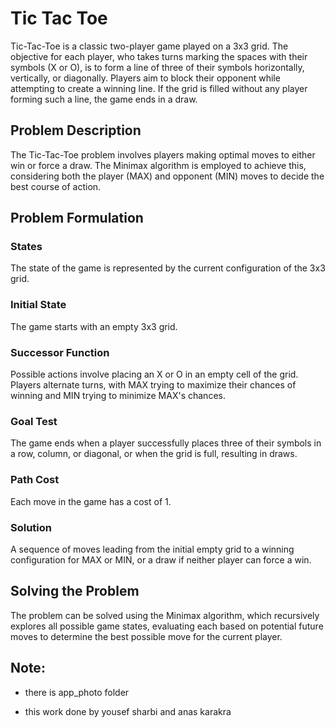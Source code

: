 # Tic Tac Toe

Tic-Tac-Toe is a classic two-player game played on a 3x3 grid. The objective for each player, who takes turns marking the spaces with their symbols (X or O), is to form a line of three of their symbols horizontally, vertically, or diagonally. Players aim to block their opponent while attempting to create a winning line. If the grid is filled without any player forming such a line, the game ends in a draw.

## Problem Description

The Tic-Tac-Toe problem involves players making optimal moves to either win or force a draw. The Minimax algorithm is employed to achieve this, considering both the player (MAX) and opponent (MIN) moves to decide the best course of action.

## Problem Formulation

### States

The state of the game is represented by the current configuration of the 3x3 grid.

### Initial State

The game starts with an empty 3x3 grid.

### Successor Function

Possible actions involve placing an X or O in an empty cell of the grid. Players alternate turns, with MAX trying to maximize their chances of winning and MIN trying to minimize MAX's chances.

### Goal Test

The game ends when a player successfully places three of their symbols in a row, column, or diagonal, or when the grid is full, resulting in draws.

### Path Cost

Each move in the game has a cost of 1.

### Solution

A sequence of moves leading from the initial empty grid to a winning configuration for MAX or MIN, or a draw if neither player can force a win.

## Solving the Problem

The problem can be solved using the Minimax algorithm, which recursively explores all possible game states, evaluating each based on potential future moves to determine the best possible move for the current player.

## Note:

- there is app_photo folder

- this work done by yousef sharbi and anas karakra
